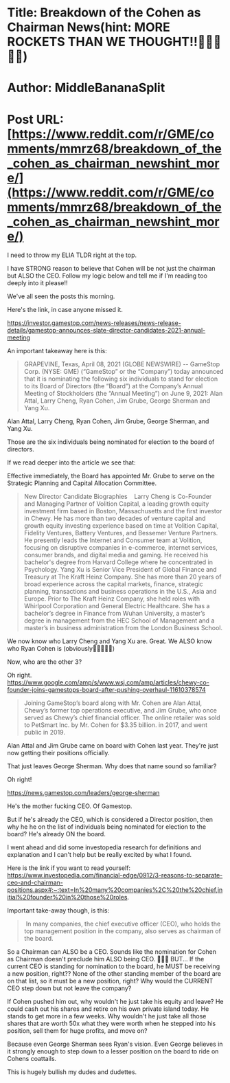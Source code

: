 # Title: Breakdown of the Cohen as Chairman News(hint: MORE ROCKETS THAN WE THOUGHT!!🚀🚀🚀🚀🚀)
# Author: MiddleBananaSplit
# Post URL: [https://www.reddit.com/r/GME/comments/mmrz68/breakdown_of_the_cohen_as_chairman_newshint_more/](https://www.reddit.com/r/GME/comments/mmrz68/breakdown_of_the_cohen_as_chairman_newshint_more/)


I need to throw my ELIA TLDR right at the top. 
  
I have STRONG reason to believe that Cohen will be not just the chairman but ALSO the CEO. Follow my logic below and tell me if I'm reading too deeply into it please!!

  
  
  
We've all seen the posts this morning.
  
Here's the link, in case anyone missed it.
   
https://investor.gamestop.com/news-releases/news-release-details/gamestop-announces-slate-director-candidates-2021-annual-meeting
  
An important takeaway here is this:
  
>GRAPEVINE, Texas, April 08, 2021 (GLOBE NEWSWIRE) -- GameStop Corp. (NYSE: GME) (“GameStop” or the “Company”) today announced that it is nominating the following six individuals to stand for election to its Board of Directors (the “Board”) at the Company’s Annual Meeting of Stockholders (the “Annual Meeting”) on June 9, 2021: Alan Attal, Larry Cheng, Ryan Cohen, Jim Grube, George Sherman and Yang Xu.

   
Alan Attal, Larry Cheng, Ryan Cohen, Jim Grube, George Sherman, and Yang Xu.
  
Those are the six individuals being nominated for election to the board of directors.
   
If we read deeper into the article we see that:
   
Effective immediately, the Board has appointed Mr. Grube to serve on the Strategic Planning and Capital Allocation Committee.

>New Director Candidate Biographies   
Larry Cheng is Co-Founder and Managing Partner of Volition Capital, a leading growth equity investment firm based in Boston, Massachusetts and the first investor in Chewy. He has more than two decades of venture capital and growth equity investing experience based on time at Volition Capital, Fidelity Ventures, Battery Ventures, and Bessemer Venture Partners. He presently leads the Internet and Consumer team at Volition, focusing on disruptive companies in e-commerce, internet services, consumer brands, and digital media and gaming. He received his bachelor's degree from Harvard College where he concentrated in Psychology.
Yang Xu is Senior Vice President of Global Finance and Treasury at The Kraft Heinz Company. She has more than 20 years of broad experience across the capital markets, finance, strategic planning, transactions and business operations in the U.S., Asia and Europe. Prior to The Kraft Heinz Company, she held roles with Whirlpool Corporation and General Electric Healthcare. She has a bachelor’s degree in Finance from Wuhan University, a master’s degree in management from the HEC School of Management and a master’s in business administration from the London Business School.
   
We now know who Larry Cheng and Yang Xu are. Great. We ALSO know who Ryan Cohen is (obviously🚀🚀🚀🦧🚀)
  
Now, who are the other 3?
  
Oh right.
    https://www.google.com/amp/s/www.wsj.com/amp/articles/chewy-co-founder-joins-gamestops-board-after-pushing-overhaul-11610378574
   
>Joining GameStop’s board along with Mr. Cohen are Alan Attal, Chewy’s former top operations executive, and Jim Grube, who once served as Chewy’s chief financial officer. The online retailer was sold to PetSmart Inc. by Mr. Cohen for $3.35 billion. in 2017, and went public in 2019.
  
Alan Attal and Jim Grube came on board with Cohen last year. They're just now getting their positions officially.
  
That just leaves George Sherman. Why does that name sound so familiar? 
  
Oh right!
  
https://news.gamestop.com/leaders/george-sherman
  
He's the mother fucking CEO. Of Gamestop.
  
But if he's already the CEO, which is considered a Director position, then why he he on the list of individuals being nominated for election to the board? He's already ON the board. 
  
I went ahead and did some investopedia research for definitions and explanation and I can't help but be really excited by what I found.
  
Here is the link if you want to read yourself:
https://www.investopedia.com/financial-edge/0912/3-reasons-to-separate-ceo-and-chairman-positions.aspx#:~:text=In%20many%20companies%2C%20the%20chief,initial%20founder%20in%20those%20roles.
  
Important take-away though, is this:
> In many companies, the chief executive officer (CEO), who holds the top management position in the company, also serves as chairman of the board.
  
So a Chairman can ALSO be a CEO. Sounds like the nomination for Cohen as Chairman doesn't preclude him ALSO being CEO. 🚀🚀🚀
BUT... If the current CEO is standing for nomination to the board, he MUST be receiving a new position, right?? None of the other standing member of the board are on that list, so it must be a new position, right? Why would the CURRENT CEO step down but not leave the company? 
  
If Cohen pushed him out, why wouldn't he just take his equity and leave? He could cash out his shares and retire on his own private island today. He stands to get more in a few weeks. Why wouldn't he just take all those shares that are worth 50x what they were worth when he stepped into his position, sell them for huge profits, and move on? 
  
Because even George Sherman sees Ryan's vision. Even George believes in it strongly enough to step down to a lesser position on the board to ride on Cohens coattails. 

This is hugely bullish my dudes and dudettes.